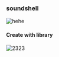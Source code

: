### soundshell
![hehe](https://user-images.githubusercontent.com/41709736/77871949-f6cd7480-7288-11ea-9717-0ad1074d6950.png)



#### Create with library
![2323](https://user-images.githubusercontent.com/41709736/77847068-92190800-71fd-11ea-9ae5-d959301dcc9f.png)

